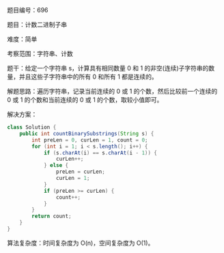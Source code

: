题目编号：696

题目：计数二进制子串

难度：简单

考察范围：字符串、计数

题干：给定一个字符串 s，计算具有相同数量 0 和 1 的非空(连续)子字符串的数量，并且这些子字符串中的所有 0 和所有 1 都是连续的。

解题思路：遍历字符串，记录当前连续的 0 或 1 的个数，然后比较前一个连续的 0 或 1 的个数和当前连续的 0 或 1 的个数，取较小值即可。

解决方案：

```java
class Solution {
    public int countBinarySubstrings(String s) {
        int preLen = 0, curLen = 1, count = 0;
        for (int i = 1; i < s.length(); i++) {
            if (s.charAt(i) == s.charAt(i - 1)) {
                curLen++;
            } else {
                preLen = curLen;
                curLen = 1;
            }
            if (preLen >= curLen) {
                count++;
            }
        }
        return count;
    }
}
```

算法复杂度：时间复杂度为 O(n)，空间复杂度为 O(1)。